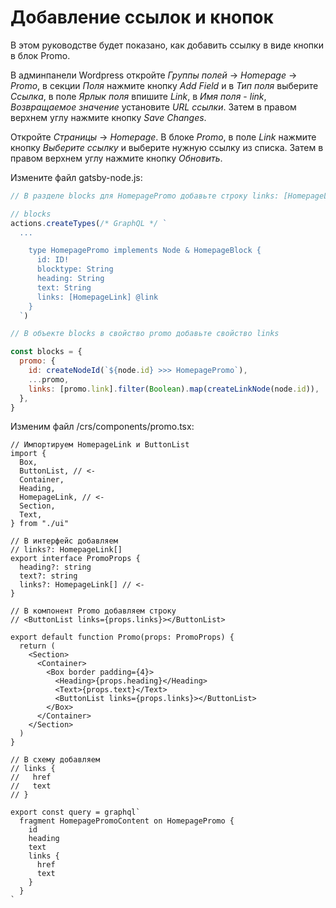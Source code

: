# Добавление ссылок и кнопок

В этом руководстве будет показано, как добавить ссылку в виде кнопки в блок Promo.

В админпанели Wordpress откройте _Группы полей_ -> _Homepage_ -> _Promo_, в секции _Поля_ нажмите кнопку _Add Field_ и в _Тип поля_ выберите _Ссылка_, в поле _Ярлык поля_ впишите _Link_, в _Имя поля_ - _link_, _Возвращаемое значение_ установите _URL ссылки_. Затем в правом верхнем углу нажмите кнопку _Save Changes_.

Откройте _Страницы_ -> _Homepage_. В блоке _Promo_, в поле _Link_ нажмите кнопку _Выберите ссылку_ и выберите нужную ссылку из списка. Затем в правом верхнем углу нажмите кнопку _Обновить_.

Измените файл gatsby-node.js:

```js
// В разделе blocks для HomepagePromo добавьте строку links: [HomepageLink] @link

// blocks
actions.createTypes(/* GraphQL */ `
  ...

    type HomepagePromo implements Node & HomepageBlock {
      id: ID!
      blocktype: String
      heading: String
      text: String
      links: [HomepageLink] @link
    }
  `)

// В объекте blocks в свойство promo добавьте свойство links

const blocks = {
  promo: {
    id: createNodeId(`${node.id} >>> HomepagePromo`),
    ...promo,
    links: [promo.link].filter(Boolean).map(createLinkNode(node.id)),
  },
}
```

Изменим файл /crs/components/promo.tsx:

```tsx
// Импортируем HomepageLink и ButtonList
import {
  Box,
  ButtonList, // <-
  Container,
  Heading,
  HomepageLink, // <-
  Section,
  Text,
} from "./ui"

// В интерфейс добавляем 
// links?: HomepageLink[]
export interface PromoProps {
  heading?: string
  text?: string
  links?: HomepageLink[] // <-
}

// В компонент Promo добавляем строку
// <ButtonList links={props.links}></ButtonList>

export default function Promo(props: PromoProps) {
  return (
    <Section>
      <Container>
        <Box border padding={4}>
          <Heading>{props.heading}</Heading>
          <Text>{props.text}</Text>
          <ButtonList links={props.links}></ButtonList>
        </Box>
      </Container>
    </Section>
  )
}

// В схему добавляем
// links {
//   href
//   text
// }

export const query = graphql`
  fragment HomepagePromoContent on HomepagePromo {
    id
    heading
    text
    links {
      href
      text
    }
  }
`
```
